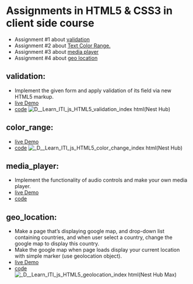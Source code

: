 # Assignments in HTML5 & CSS3 in client side course 

- Assignment #1 about [validation](#validation)
- Assignment #2 about [Text Color Range.](#color_range)
- Assignment #3 about [media player](#mdeia_player)
- Assignment #4 about [geo location](#geo_location)




## validation:
  - Implement the given form and apply validation of its field via new HTML5 markup.
  - [live Demo](https://zenab12.github.io/ITI/HTML5/validation)
  - [code](https://github.com/zenab12/ITI/blob/main/HTML5/validation/index.html)
![_D__Learn_ITI_js_HTML5_validation_index html_(Nest Hub)](https://user-images.githubusercontent.com/78083890/206875151-515af589-f2cf-4abe-b532-04d7a005ef3c.png)


## color_range:
  - [live Demo](https://zenab12.github.io/ITI/HTML5/color_change)
  - [code](https://github.com/zenab12/ITI/blob/main/HTML5/color_change/index.html)
![_D__Learn_ITI_js_HTML5_color_change_index html(Nest Hub)](https://user-images.githubusercontent.com/78083890/206876311-24b90888-e6ce-46ef-a503-f90cb481dd3a.png)


## media_player:
  - Implement the functionality of audio controls and make your own media player.
  - [live Demo](https://zenab12.github.io/ITI/HTML5/validtion)
  - [code](https://github.com/zenab12/ITI/blob/main/HTML5/validation/index.html)

  
## geo_location:
  - Make a page that’s displaying google map, and drop-down list containing countries, and when user select a country, change the google map to display this country.
  -  Make the google map when page loads display your current location with simple marker (use geolocation object).
  - [live Demo](https://zenab12.github.io/ITI/HTML5/geolocation/)
  - [code](https://github.com/zenab12/ITI/blob/main/HTML5/geolocation)
![_D__Learn_ITI_js_HTML5_geolocation_index html(Nest Hub Max)](https://user-images.githubusercontent.com/78083890/206870758-d5f04c7a-b044-45f6-9b6c-a6a71fb123db.png)



